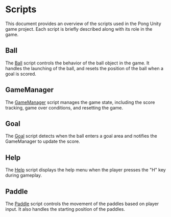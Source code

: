 # Scripts

This document provides an overview of the scripts used in the Pong Unity game project. Each script is briefly described along with its role in the game.

## Ball

The [Ball](Ball.cs) script controls the behavior of the ball object in the game. It handles the launching of the ball, and resets the position of the ball when a goal is scored.

## GameManager

The [GameManager](GameManager.cs) script manages the game state, including the score tracking, game over conditions, and resetting the game.

## Goal

The [Goal](Goal.cs) script detects when the ball enters a goal area and notifies the GameManager to update the score.

## Help

The [Help](Help.cs) script displays the help menu when the player presses the "H" key during gameplay.

## Paddle

The [Paddle](Paddle.cs) script controls the movement of the paddles based on player input. It also handles the starting position of the paddles.
